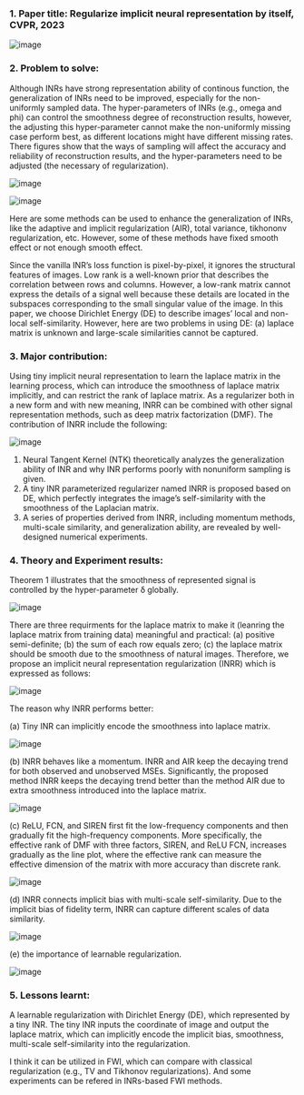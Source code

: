### 1. Paper title: Regularize implicit neural representation by itself, CVPR, 2023 
![image](https://github.com/user-attachments/assets/213b0bb2-a8b7-428c-8a8f-5de6e8f9e0a9)
### 2. Problem to solve:
Although INRs have strong representation ability of continous function, the generalization of INRs need to be improved, especially for the non-uniformly sampled data. The hyper-parameters of INRs (e.g., omega and phi) can control the smoothness degree of reconstruction results, however, the adjusting this hyper-parameter cannot make the non-uniformly missing case perform best, as different locations might have different missing rates. There figures show that the ways of sampling will affect the accuracy and reliability of reconstruction results, and the hyper-parameters need to be adjusted (the necessary of regularization). 

![image](https://github.com/user-attachments/assets/84c05c97-47a5-4407-971d-b87ebbf7df96)

![image](https://github.com/user-attachments/assets/bfe4a6e5-f53b-4862-a5fd-9ed39c0522c0)

Here are some methods can be used to enhance the generalization of INRs, like the adaptive and implicit regularization (AIR), total variance, tikhononv regularization, etc. However, some of these methods have fixed smooth effect or not enough smooth effect. 

Since the vanilla INR’s loss function is pixel-by-pixel, it ignores the structural features of images. Low rank is a well-known prior that describes the correlation between rows and columns. However, a low-rank matrix cannot express the details of a signal well because these details are located in the subspaces corresponding to the small singular value of the image. In this paper, we choose Dirichlet Energy (DE) to describe images’ local and non-local self-similarity. However, here are two problems in using DE: (a) laplace matrix is unknown and large-scale similarities cannot be captured. 

### 3. Major contribution:

Using tiny implicit neural representation to learn the laplace matrix in the learning process, which can introduce the smoothness of laplace matrix implicitly, and can restrict the rank of laplace matrix. As a regularizer both in a new form and with new meaning, INRR can be combined with other signal representation methods, such as deep matrix factorization (DMF). The contribution of INRR include the following:

![image](https://github.com/user-attachments/assets/7b1e9003-2fef-4919-9924-46dec7991ee1)

1. Neural Tangent Kernel (NTK) theoretically analyzes the generalization ability of INR and why INR performs poorly with nonuniform sampling is given.
2.  A tiny INR parameterized regularizer named INRR is proposed based on DE, which perfectly integrates the image’s self-similarity with the smoothness of the Laplacian matrix.
3.  A series of properties derived from INRR, including momentum methods, multi-scale similarity, and generalization ability, are revealed by well-designed numerical experiments. 

### 4. Theory and Experiment results:
Theorem 1 illustrates that the smoothness of represented signal is controlled by the hyper-parameter δ globally.

![image](https://github.com/user-attachments/assets/e6aa563a-0e83-4f03-a93c-fa44c70456db)

There are three requirments for the laplace matrix to make it (leanring the laplace matrix from training data) meaningful and practical: (a) positive semi-definite; (b) the sum of each row equals zero; (c) the laplace matrix should be smooth due to the smoothness of natural images. Therefore, we propose an implicit neural representation regularization (INRR) which is expressed as follows:  

![image](https://github.com/user-attachments/assets/e0e210f1-5705-4e39-a5e6-a25c164e3a75)


The reason why INRR performs better:

(a) Tiny INR can implicitly encode the smoothness into laplace matrix. 

![image](https://github.com/user-attachments/assets/c9b42151-dc34-4f3c-9a4e-c4d455948874)


(b) INRR behaves like a momentum. INRR and AIR keep the decaying trend for both observed and unobserved MSEs. Significantly, the proposed method INRR keeps the decaying trend better than the method AIR due to extra smoothness introduced into the laplace matrix.

![image](https://github.com/user-attachments/assets/c869f789-99f8-4fea-989e-1e31b4720759)


(c)  ReLU, FCN, and SIREN first fit the low-frequency components and then gradually fit the high-frequency components. More specifically, the effective rank of DMF with three factors, SIREN, and ReLU FCN, increases gradually as the line plot, where the effective rank can measure the effective dimension of the matrix with more accuracy than discrete rank.  

![image](https://github.com/user-attachments/assets/93b0db8e-aacc-4b28-87be-f183199ca4f5)


(d) INRR connects implicit bias with multi-scale self-similarity. Due to the implicit bias of fidelity term, INRR can capture different scales of data similarity. 

![image](https://github.com/user-attachments/assets/bf5da8f6-9dda-4f4e-bce6-658caa434b3d)


(e) the importance of learnable regularization.

![image](https://github.com/user-attachments/assets/52cf404c-3af4-440e-8476-1482e10b5dcc)

### 5. Lessons learnt:
A learnable regularization with Dirichlet Energy (DE), which represented by a tiny INR. The tiny INR inputs the coordinate of image and output the laplace matrix, which can implicitly encode the implicit bias, smoothness, multi-scale self-similarity into the regularization. 

I think it can be utilized in FWI, which can compare with classical regularization (e.g., TV and Tikhonov regularizations). And some experiments can be refered in INRs-based FWI methods.  









